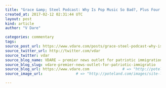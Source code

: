 ```yaml
---
title: "Grace &amp; Steel Podcast: Why Is Pop Music So Bad?, Plus Four More!" # => "I Made a Pretty Gem - Planet.rb"
created_at: 2017-02-12 02:31:44 UTC
layout: post
kind: article
author: "V Dare"

categories: commentary
tags: 
source_post_url: https://www.vdare.com/posts/grace-steel-podcast-why-is-pop-music-so-bad-plus-four-more    # => "http://poteland.com/blog/i-made-a-pretty-gem-planet-dot-rb/"
source_twitter_url: http://twitter.com/vdar
source_twitter: vdar
source_blog_name: VDARE – premier news outlet for patriotic immigration reform
source_blog_slug: vdare-premier-news-outlet-for-patriotic-immigratio              # => "this-is-where-i-tell-you-stuff"
source_blog_url: https://www.vdare.com               # => "http://poteland.com/articles"
source_image_url:               # => "http://poteland.com/images/site-logo.png"

---
```



<!--
   &lt;div class=&quot;pf-content&quot;&gt;&lt;p&gt;&lt;/p&gt;
&lt;p&gt;Episode 69 of my podcast is &lt;a href=&quot;http://2kevins.com/archives/979&quot;&gt;now posted here&lt;/a&gt; (with copious links) and &lt;a title=&quot;&quot; href=&quot;https://www.youtube.com/watch?v=OLUgV5lVymc&quot;&gt;on YouTube&lt;/a&gt;. Anyone who has observed men at work (construction, home renovation, plumbing, etc.) will have noticed that the music they listen to is old. Decades old, usually. Creedence Clearwater Revival, Led Zeppelin, AC/DC, &lt;em&gt;und so weiter&lt;/em&gt;. Now why might that be? I have considered this phenomenon for quite some time and concluded that the music industry decided to shut out straight, white males circa 2000, which is about the time that pop music stopped being any good.&lt;/p&gt;
&lt;p&gt;Popular music today is created for women, particularly teenage and preteen girls, blacks and gays, as they are easier to manipulate. Men, being harder to please, have been deemed surplus to requirements. Before 2000, much of what is deemed the best of popular music came about as the result of accidents unforeseen by the industry: rock and roll, the British Invasion and the garage bands, punk and new wave and, finally, grunge. The record industry doesn’t like accidents, as they make planning difficult.&lt;/p&gt;
&lt;p&gt;Today’s pop music is planned to an obsessive degree. Go to Wikipedia and peruse the credits for any best-selling records. You might ask yourself why Keith Urban needs seven writers (Mikkel Storleer Eriksen, Tor Erik Hermansen, Benjamin Levine, Ammar Malik, Dan Omelio, Ross Golan, Justin Parker) and three producers (Keith Urban, Stargate and Benny Blanco) for a 183-second opus called “Shame.” The reason is that ever since Carlos Santana’s 1999 smash-hit-by-committee &lt;em&gt;Supernatural&lt;/em&gt;, the industry has concluded that hit-making is now SCIENCE! Draft a bunch of Swedes and others thought to be in tune with the zeitgeist, lay on the hooks with a trowel, and success is guaranteed.&lt;/p&gt;
&lt;p&gt;In the event, pop music has become meta. There is little interest in anymore music qua music. Instead, recordings have become mere tokens of one’s devotion to stars such as Katy Perry, who hardly needs music to be famous, given her cosmetics ads and the ubiquity on the Internet of her handsome body and pretty face.&lt;/p&gt;
&lt;p&gt;The bourgeois audience that once supported the artistic pretensions of everyone from Frank Sinatra to the Rolling Stones to Nirvana has disappeared. We live in an age that is resolutely anti-art, an age when cultural arbiters have been replaced by snarky, post-modern hipsters. Some argue that the Age of Trump will result in a return of protest music. It seems more likely to me that the return of masculinity signalled by Trump’s triumph will result in a return of heterosexuality to popular music. But that might be wishful thinking on my part.&lt;/p&gt;&lt;div id=&quot;57966237cc52c74a5e1363c4&quot; class=&quot;vdb_player vdb_57966237cc52c74a5e1363c456bcd17ce4b018167fea5539&quot;&gt;    &lt;/div&gt;
&lt;p&gt;This is the first Grace &amp;amp; Steel update for some time. My apologies. Here are links to other recent podcasts:&lt;/p&gt;
&lt;p&gt;&lt;a href=&quot;https://soundcloud.com/user-762000146/grace-steel-ep-68&quot;&gt;Episode 68&lt;/a&gt;, It’s Always Dumbest Before The Dawn, examines the childish response to Trump’s inauguration from men (La Resistance) and women (the March on Washington). YouTube version &lt;a href=&quot;https://www.youtube.com/watch?v=XtV78JTZZkk&amp;amp;feature=youtu.be&amp;amp;list=PL8GnHwihdK-IBO8SgFu0aKJiiSncb6BMn&quot;&gt;here&lt;/a&gt; &amp;amp; version with links &lt;a href=&quot;http://2kevins.com/archives/969&quot;&gt;here&lt;/a&gt;.&lt;/p&gt;
&lt;p&gt;&lt;/p&gt;
&lt;p&gt;&lt;a href=&quot;https://soundcloud.com/user-762000146/grace-steel-ep-67&quot;&gt;Episode 67&lt;/a&gt;, AltFight, examines one nasty aftermath of The Donald’s victory: the childish squabbling among those Internet worthies who claim credit for it. YouTube version &lt;a href=&quot;https://www.youtube.com/watch?v=MxkOmlXYxmM&amp;amp;feature=youtu.be&amp;amp;list=PL8GnHwihdK-IBO8SgFu0aKJiiSncb6BMn&quot;&gt;here&lt;/a&gt; &amp;amp; version with links &lt;a href=&quot;http://2kevins.com/archives/955&quot;&gt;here&lt;/a&gt;.&lt;/p&gt;
&lt;p&gt;&lt;/p&gt;
&lt;p&gt;&lt;a href=&quot;https://soundcloud.com/user-762000146/grace-steel-ep-66&quot;&gt;Episode 66&lt;/a&gt;, Moby Dick or Beached Whale?, considers Lena Dunham as a metaphor for the Never Trump diehards and concludes that the SJWs (as currently constituted) are not a serious threat to the reign of the God-Emperor. YouTube version &lt;a href=&quot;https://www.youtube.com/watch?v=SI2bONB4Kgs&amp;amp;feature=youtu.be&amp;amp;list=PL8GnHwihdK-IBO8SgFu0aKJiiSncb6BMn&quot;&gt;here&lt;/a&gt; &amp;amp; version with links &lt;a href=&quot;http://2kevins.com/archives/941&quot;&gt;here&lt;/a&gt;.&lt;/p&gt;
&lt;p&gt;&lt;/p&gt;
&lt;p&gt;&lt;a href=&quot;https://soundcloud.com/user-762000146/grace-steel-ep-65&quot;&gt;Episode 65&lt;/a&gt;, Russians Hacked Our Christmas Show, has some fun with notion that Putin and his Troll Army have seized control of &lt;em&gt;everything&lt;/em&gt;, even our modest podcast. YouTube version &lt;a href=&quot;https://www.youtube.com/watch?v=2J4BNTBnaQg&amp;amp;feature=youtu.be&amp;amp;list=PL8GnHwihdK-IBO8SgFu0aKJiiSncb6BMn&quot;&gt;here&lt;/a&gt; &amp;amp; version with links &lt;a href=&quot;http://2kevins.com/archives/927&quot;&gt;here&lt;/a&gt;.&lt;/p&gt;
&lt;p&gt;&lt;/p&gt;
&lt;/div&gt;           # => "I’ve been hurting to write this ever since we had the idea of creating a Planet for Cubox..." (Continued)
   vdare-premier-news-outlet-for-patriotic-immigratio              # => "this-is-where-i-tell-you-stuff"
   https://www.vdare.com               # => "http://poteland.com/articles"
                 # => "http://poteland.com/images/site-logo.png"
<div class="pf-content"><p></p>
<p>Episode 69 of my podcast is <a href="http://2kevins.com/archives/979">now posted here</a> (with copious links) and <a title="" href="https://www.youtube.com/watch?v=OLUgV5lVymc">on YouTube</a>. Anyone who has observed men at work (construction, home renovation, plumbing, etc.) will have noticed that the music they listen to is old. Decades old, usually. Creedence Clearwater Revival, Led Zeppelin, AC/DC, <em>und so weiter</em>. Now why might that be? I have considered this phenomenon for quite some time and concluded that the music industry decided to shut out straight, white males circa 2000, which is about the time that pop music stopped being any good.</p>
<p>Popular music today is created for women, particularly teenage and preteen girls, blacks and gays, as they are easier to manipulate. Men, being harder to please, have been deemed surplus to requirements. Before 2000, much of what is deemed the best of popular music came about as the result of accidents unforeseen by the industry: rock and roll, the British Invasion and the garage bands, punk and new wave and, finally, grunge. The record industry doesn’t like accidents, as they make planning difficult.</p>
<p>Today’s pop music is planned to an obsessive degree. Go to Wikipedia and peruse the credits for any best-selling records. You might ask yourself why Keith Urban needs seven writers (Mikkel Storleer Eriksen, Tor Erik Hermansen, Benjamin Levine, Ammar Malik, Dan Omelio, Ross Golan, Justin Parker) and three producers (Keith Urban, Stargate and Benny Blanco) for a 183-second opus called “Shame.” The reason is that ever since Carlos Santana’s 1999 smash-hit-by-committee <em>Supernatural</em>, the industry has concluded that hit-making is now SCIENCE! Draft a bunch of Swedes and others thought to be in tune with the zeitgeist, lay on the hooks with a trowel, and success is guaranteed.</p>
<p>In the event, pop music has become meta. There is little interest in anymore music qua music. Instead, recordings have become mere tokens of one’s devotion to stars such as Katy Perry, who hardly needs music to be famous, given her cosmetics ads and the ubiquity on the Internet of her handsome body and pretty face.</p>
<p>The bourgeois audience that once supported the artistic pretensions of everyone from Frank Sinatra to the Rolling Stones to Nirvana has disappeared. We live in an age that is resolutely anti-art, an age when cultural arbiters have been replaced by snarky, post-modern hipsters. Some argue that the Age of Trump will result in a return of protest music. It seems more likely to me that the return of masculinity signalled by Trump’s triumph will result in a return of heterosexuality to popular music. But that might be wishful thinking on my part.</p><div id="57966237cc52c74a5e1363c4" class="vdb_player vdb_57966237cc52c74a5e1363c456bcd17ce4b018167fea5539">    </div>
<p>This is the first Grace &amp; Steel update for some time. My apologies. Here are links to other recent podcasts:</p>
<p><a href="https://soundcloud.com/user-762000146/grace-steel-ep-68">Episode 68</a>, It’s Always Dumbest Before The Dawn, examines the childish response to Trump’s inauguration from men (La Resistance) and women (the March on Washington). YouTube version <a href="https://www.youtube.com/watch?v=XtV78JTZZkk&amp;feature=youtu.be&amp;list=PL8GnHwihdK-IBO8SgFu0aKJiiSncb6BMn">here</a> &amp; version with links <a href="http://2kevins.com/archives/969">here</a>.</p>
<p></p>
<p><a href="https://soundcloud.com/user-762000146/grace-steel-ep-67">Episode 67</a>, AltFight, examines one nasty aftermath of The Donald’s victory: the childish squabbling among those Internet worthies who claim credit for it. YouTube version <a href="https://www.youtube.com/watch?v=MxkOmlXYxmM&amp;feature=youtu.be&amp;list=PL8GnHwihdK-IBO8SgFu0aKJiiSncb6BMn">here</a> &amp; version with links <a href="http://2kevins.com/archives/955">here</a>.</p>
<p></p>
<p><a href="https://soundcloud.com/user-762000146/grace-steel-ep-66">Episode 66</a>, Moby Dick or Beached Whale?, considers Lena Dunham as a metaphor for the Never Trump diehards and concludes that the SJWs (as currently constituted) are not a serious threat to the reign of the God-Emperor. YouTube version <a href="https://www.youtube.com/watch?v=SI2bONB4Kgs&amp;feature=youtu.be&amp;list=PL8GnHwihdK-IBO8SgFu0aKJiiSncb6BMn">here</a> &amp; version with links <a href="http://2kevins.com/archives/941">here</a>.</p>
<p></p>
<p><a href="https://soundcloud.com/user-762000146/grace-steel-ep-65">Episode 65</a>, Russians Hacked Our Christmas Show, has some fun with notion that Putin and his Troll Army have seized control of <em>everything</em>, even our modest podcast. YouTube version <a href="https://www.youtube.com/watch?v=2J4BNTBnaQg&amp;feature=youtu.be&amp;list=PL8GnHwihdK-IBO8SgFu0aKJiiSncb6BMn">here</a> &amp; version with links <a href="http://2kevins.com/archives/927">here</a>.</p>
<p></p>
</div><div class="">
    <i>Source: <a href="https://www.vdare.com">VDARE – premier news outlet for patriotic immigration reform</a></i>
</div>
